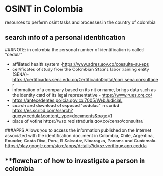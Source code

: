 # OSINT in Colombia
resources to perform osint tasks and processes in the country of colombia


## **search info of a personal identification**

###NOTE: in colombia the personal number of identification is called "cedula"


* affiliated health system -https://www.adres.gov.co/consulte-su-eps 
* certificates of study from the Colombian State's labor training entity (SENA)- https://certificados.sena.edu.co/CertificadoDigital/com.sena.consultacer
* information of a company based on its nit or name, brings data such as the identity card of its legal representative - https://www.rues.org.co/
* https://antecedentes.policia.gov.co:7005/WebJudicial/
* search and download of exposed "cedulas" in scribd https://es.scribd.com/search?query=cedula&content_type=documents&page=1
* place of voting https://wsp.registraduria.gov.co/censo/consultar/ 


###APPS
Allows you to access the information published on the Internet associated with the identification document in Colombia, Chile, Argentina, Ecuador, Costa Rica, Peru, El Salvador, Nicaragua, Panama and Guatemala. 
https://play.google.com/store/apps/details?id=se.verifique.app.cedula 

## **flowchart of how to investigate a person in colombia
